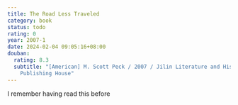 ```yaml
---
title: The Road Less Traveled
category: book
status: todo
rating: 0
year: 2007-1
date: 2024-02-04 09:05:16+08:00
douban:
  rating: 8.3
  subtitle: "[American] M. Scott Peck / 2007 / Jilin Literature and History
    Publishing House"
---
```


I remember having read this before

